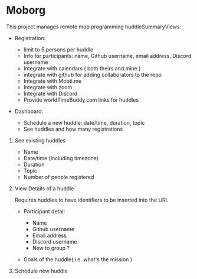 # Moborg

This project manages remote mob programming huddleSummaryViews:

* Registration:
  + limit to 5 persons per huddle
  + Info for participants: name, Github username, email address, Discord username
  - Integrate with calendars ( both theirs and mine )
  - integrate with github for adding collaborators to the repo
  - Integrate with Mobti.me
  - Integrate with zoom
  - Integrate with Discord
  - Provide worldTimeBuddy.com links for huddles 

* Dashboard:
  + Schedule a new huddle: date/time, duration, topic
  + See huddles and how many registrations
  
1. See existing huddles
   - Name
   - Date/time (including timezone)
   - Duration
   - Topic
   - Number of people registered

2. View Details of a huddle

   Requires huddles to have identifiers to be inserted into the URI.

   - Participant detail
     - Name
     - Github username
     - Email address
     - Discord username
     - New to group ?
     
   - Goals of the huddle( i.e. what's the mission )

3. Schedule new huddle